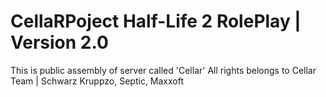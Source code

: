 # CellaRPoject Half-Life 2 RolePlay | Version 2.0

This is public assembly of server called 'Cellar'
All rights belongs to Cellar Team | Schwarz Kruppzo, Septic, Maxxoft